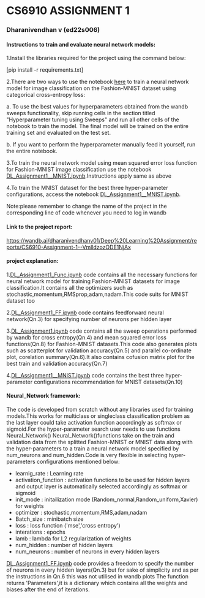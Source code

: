 # CS6910 ASSIGNMENT 1
### Dharanivendhan v (ed22s006)
#### Instructions to train and evaluate neural network models:

1.Install the libraries required for the project using the command below:

[pip install -r requirements.txt]

2.There are two ways to use the notebook [here](https://github.com/DHARANIVENDHANV/CS6910/blob/master/ASSIGNMENT%201/DL_Assignment1.ipynb) to train a neural network model for image classification on the Fashion-MNIST dataset using categorical cross-entropy loss:

a. To use the best values for hyperparameters obtained from the wandb sweeps functionality, skip running cells in the section titled "Hyperparameter tuning using Sweeps" and run all other cells of the notebook to train the model. The final model will be trained on the entire training set and evaluated on the test set.

b. If you want to perform the hyperparameter manually feed it yourself, run the entire notebook.

3.To train the neural network model using mean squared error loss function for Fashion-MNIST image classification use the notebook [DL_Assignment1__MNIST.ipynb](https://github.com/DHARANIVENDHANV/CS6910/blob/master/ASSIGNMENT%201/DL_Assignment1__MNIST.ipynb).Instructions apply same as above

4.To train the MNIST dataset for the best three hyper-parameter configurations, access the notebook [DL_Assignment1__MNIST.ipynb](https://github.com/DHARANIVENDHANV/CS6910/blob/master/ASSIGNMENT%201/DL_Assignment1__MNIST.ipynb).


Note:please remember to change the name of the project in the corresponding line of code whenever you need to log in wandb

#### Link to the project report:
https://wandb.ai/dharanivendhanv01/Deep%20Learning%20Assignment/reports/CS6910-Assignment-1--VmlldzozODE1NjAx

#### project explanation:
1.[DL_Assignment1_Func.ipynb](https://github.com/DHARANIVENDHANV/CS6910/blob/master/ASSIGNMENT%201/DL_Assignment1_Func.ipynb) code contains all the necessary functions for neural network model for training Fashion-MNIST datasets for image classification.It contains all the optimizers such as stochastic,momentum,RMSprop,adam,nadam.This code suits for MNIST dataset too 

2.[DL_Assignment1_FF.ipynb](https://github.com/DHARANIVENDHANV/CS6910/blob/master/ASSIGNMENT%201/DL_Assignment1_FF.ipynb) code contains feedforward neural network(Qn.3) for specifying number of neurons per hidden layer 

3.[DL_Assignment1.ipynb](https://github.com/DHARANIVENDHANV/CS6910/blob/master/ASSIGNMENT%201/DL_Assignment1.ipynb) code contains all the sweep operations performed by wandb for cross entropy(Qn.4) and mean squared error loss functions(Qn.8) for Fashion-MNIST datasets.This code also generates plots such as scatterplot for validation accuracy(Qn.5) and parallel co-ordinate plot, corelation summary(Qn.6).It also contains cofusion matrix plot for the best train and validation accuracy(Qn.7) 

4.[DL_Assignment1__MNIST.ipynb](https://github.com/DHARANIVENDHANV/CS6910/blob/master/ASSIGNMENT%201/DL_Assignment1__MNIST.ipynb) code contains the best three hyper-parameter configurations recommendation for MNIST datasets(Qn.10)

#### Neural_Network framework:
The code is developed from scratch without any libraries used for training models.This works for multiclass or singleclass classification problem as the last layer could take activation function accordingly as softmax or sigmoid.For the hyper-parameter search user needs to use functions Neural_Network()
Neural_Network()functions take on the train and validation data from the splitted Fashion-MNIST or MNIST data along with the hyper-parameters to a train a neural network model specified by num_neurons and num_hidden.Code is very flexible in selecting hyper-parameters configurations mentioned below:
- learnig_rate : Learning rate
- activation_function : activation functions to be used for hidden layers and output layer is automatically selected accordingly as softmax or sigmoid
- init_mode : initailization mode (Random_normal,Random_uniform,Xavier) for weights
- optimizer : stochastic,momentum,RMS,adam,nadam
- Batch_size : minibatch size
- loss : loss function ('mse','cross entropy')
- interations : epochs 
- lamb : lambda for L2 regularization of weights
- num_hidden : number of hidden layers
- num_neurons : number of neurons in every hidden layers

[DL_Assignment1_FF.ipynb](https://github.com/DHARANIVENDHANV/CS6910/blob/master/ASSIGNMENT%201/DL_Assignment1_FF.ipynb) code provides a freedom to specify the number of neurons in every hidden layers(Qn.3) but for sake of simplicity and as per the instructions in Qn.6 this was not utilised in wandb plots
The function returns 'Parameters',it is a dictionary which contains all the weights and biases after the end of iterations.



